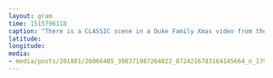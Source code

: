 ```yaml
---
layout: gram
time: 1515796118
caption: "There is a CLASSIC scene in a Duke Family Xmas video from the 80s, where, after opening all the presents, I realize I'd forgotten to put something on my list... ☝🏼"
latitude: 
longitude: 
media:
- media/posts/201801/26066405_398371987264822_8724216783164145664_n_17916827641055402.jpg
---
```

